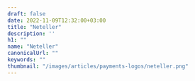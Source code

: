 ```yaml
---
draft: false
date: 2022-11-09T12:32:00+03:00
title: "Neteller"
description: ''
h1: ""
name: "Neteller"
canonicalUrl: ""
keywords: ""
thumbnail: "/images/articles/payments-logos/neteller.png"
---
```


